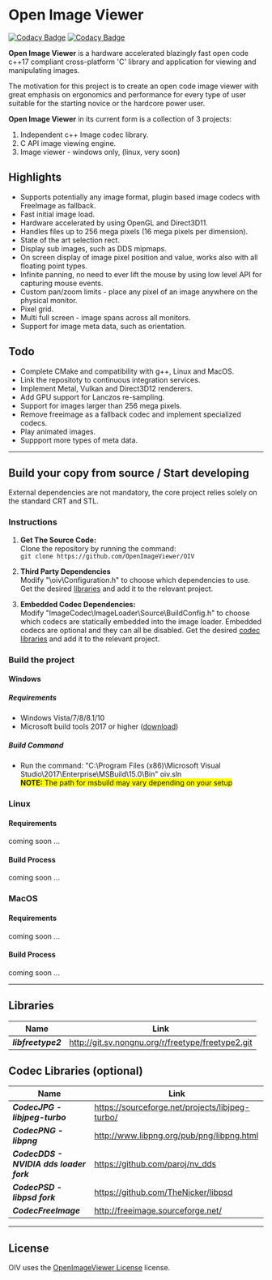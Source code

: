 # Open Image Viewer

[![Codacy Badge](https://api.codacy.com/project/badge/Grade/22d2c9bc0fa149fcaf0b84e009839fa9)](https://app.codacy.com/gh/OpenImageViewer/OpenImageViewer?utm_source=github.com&utm_medium=referral&utm_content=OpenImageViewer/OpenImageViewer&utm_campaign=Badge_Grade_Dashboard)
[![Codacy Badge](https://api.codacy.com/project/badge/Grade/86c11bc7e75e4677b8c2b5d50f9cd1c3)](https://app.codacy.com/app/TheNicker/OIV?utm_source=github.com&utm_medium=referral&utm_content=OpenImageViewer/OIV&utm_campaign=Badge_Grade_Settings)

**Open Image Viewer** is a hardware accelerated blazingly fast open code c++17 compliant cross-platform 'C' library and application for viewing and 
manipulating images.

The motivation for this project is to create an open code image viewer with great emphasis on ergonomics and performance for every type of user suitable for the starting novice or the hardcore power user.

**Open Image Viewer** in its current form is a collection of 3 projects:
1. Independent c++ Image codec library.
2. C API image viewing engine.
3. Image viewer - windows only, (linux, very soon)

## Highlights
* Supports potentially any image format, plugin based image codecs with FreeImage as fallback.
* Fast initial image load.
* Hardware accelerated by using OpenGL and Direct3D11.
* Handles files up to 256 mega pixels (16 mega pixels per dimension).
* State of the art selection rect.
* Display sub images, such as DDS mipmaps.
* On screen display of image pixel position and value, works also with all floating point types. 
* Infinite panning, no need to ever lift the mouse by using low level API for capturing mouse events.
* Custom pan/zoom limits - place any pixel of an image anywhere on the physical monitor.
* Pixel grid.
* Multi full screen - image spans across all monitors.
* Support for image meta data, such as orientation.

## Todo
* Complete CMake and compatibility with g++, Linux and MacOS.
* Link the repositoty to continuous integration services. 
* Implement Metal, Vulkan and Direct3D12 renderers.
* Add GPU support for Lanczos re-sampling.
* Support for images larger than 256 mega pixels.
* Remove freeimage as a fallback codec and implement specialized codecs.
* Play animated images.
* Suppport more types of meta data.

--------------------------

## Build your copy from source / Start developing

External dependencies are not mandatory, the core project relies solely on the standard CRT and STL.

### Instructions

1. **Get The Source Code:**  
Clone the repository by running the command:  
`git clone https://github.com/OpenImageViewer/OIV`

1. **Third Party Dependencies**  
Modify "\oiv\Configuration.h" to choose which dependencies to use.
Get the desired [libraries](#libraries) and add it to the relevant project.

1. **Embedded Codec Dependencies:**  
Modify "ImageCodec\ImageLoader\Source\BuildConfig.h" to choose which codecs are statically embedded into the image loader.
Embedded codecs are optional and they can all be disabled.
Get the desired [codec libraries](#codec-libraries-optional) and add it to the relevant project.

### Build the project

#### Windows
##### Requirements
* Windows Vista/7/8/8.1/10
* Microsoft build tools 2017 or higher ([download](https://visualstudio.microsoft.com/thank-you-downloading-visual-studio/?sku=BuildTools&rel=15#))
##### Build Command
* Run the command: "C:\Program Files (x86)\Microsoft Visual Studio\2017\Enterprise\MSBuild\15.0\Bin" oiv.sln  
<span style="background-color: yellow;">**NOTE:** The path for msbuild may vary depending on your setup</span>

### Linux
#### Requirements
coming soon ...
#### Build Process
coming soon ...

### MacOS
#### Requirements
coming soon ...
#### Build Process
coming soon ...

-----------------------------
## Libraries
Name         | Link
------------ | -------------
***libfreetype2*** | http://git.sv.nongnu.org/r/freetype/freetype2.git

## Codec Libraries (optional)
Name | Link
------------ | -------------
***CodecJPG - libjpeg-turbo*** | https://sourceforge.net/projects/libjpeg-turbo/  
***CodecPNG - libpng*** | http://www.libpng.org/pub/png/libpng.html  
***CodecDDS - NVIDIA dds loader fork*** | https://github.com/paroj/nv_dds  
***CodecPSD - libpsd fork*** | https://github.com/TheNicker/libpsd  
***CodecFreeImage*** | http://freeimage.sourceforge.net/
-----------------------------



## License
OIV uses the [OpenImageViewer License](LICENSE.md) license.
